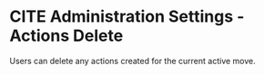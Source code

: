 # CITE Administration Settings - Actions Delete

Users can delete any actions created for the current active move.
